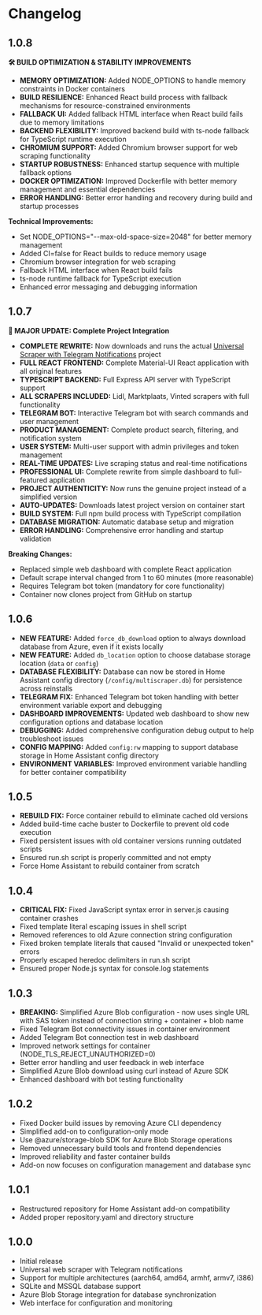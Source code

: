 # Changelog

## 1.0.8

**🛠️ BUILD OPTIMIZATION & STABILITY IMPROVEMENTS**

- **MEMORY OPTIMIZATION:** Added NODE_OPTIONS to handle memory constraints in Docker containers
- **BUILD RESILIENCE:** Enhanced React build process with fallback mechanisms for resource-constrained environments
- **FALLBACK UI:** Added fallback HTML interface when React build fails due to memory limitations
- **BACKEND FLEXIBILITY:** Improved backend build with ts-node fallback for TypeScript runtime execution
- **CHROMIUM SUPPORT:** Added Chromium browser support for web scraping functionality
- **STARTUP ROBUSTNESS:** Enhanced startup sequence with multiple fallback options
- **DOCKER OPTIMIZATION:** Improved Dockerfile with better memory management and essential dependencies
- **ERROR HANDLING:** Better error handling and recovery during build and startup processes

**Technical Improvements:**
- Set NODE_OPTIONS="--max-old-space-size=2048" for better memory management
- Added CI=false for React builds to reduce memory usage
- Chromium browser integration for web scraping
- Fallback HTML interface when React build fails
- ts-node runtime fallback for TypeScript execution
- Enhanced error messaging and debugging information

## 1.0.7

**🚀 MAJOR UPDATE: Complete Project Integration**

- **COMPLETE REWRITE:** Now downloads and runs the actual [Universal Scraper with Telegram Notifications](https://github.com/rtenklooster/Universal-scraper-with-telegram-notifications) project
- **FULL REACT FRONTEND:** Complete Material-UI React application with all original features
- **TYPESCRIPT BACKEND:** Full Express API server with TypeScript support
- **ALL SCRAPERS INCLUDED:** Lidl, Marktplaats, Vinted scrapers with full functionality
- **TELEGRAM BOT:** Interactive Telegram bot with search commands and user management
- **PRODUCT MANAGEMENT:** Complete product search, filtering, and notification system
- **USER SYSTEM:** Multi-user support with admin privileges and token management
- **REAL-TIME UPDATES:** Live scraping status and real-time notifications
- **PROFESSIONAL UI:** Complete rewrite from simple dashboard to full-featured application
- **PROJECT AUTHENTICITY:** Now runs the genuine project instead of a simplified version
- **AUTO-UPDATES:** Downloads latest project version on container start
- **BUILD SYSTEM:** Full npm build process with TypeScript compilation
- **DATABASE MIGRATION:** Automatic database setup and migration
- **ERROR HANDLING:** Comprehensive error handling and startup validation

**Breaking Changes:**
- Replaced simple web dashboard with complete React application
- Default scrape interval changed from 1 to 60 minutes (more reasonable)
- Requires Telegram bot token (mandatory for core functionality)
- Container now clones project from GitHub on startup

## 1.0.6

- **NEW FEATURE:** Added `force_db_download` option to always download database from Azure, even if it exists locally
- **NEW FEATURE:** Added `db_location` option to choose database storage location (`data` or `config`)
- **DATABASE FLEXIBILITY:** Database can now be stored in Home Assistant config directory (`/config/multiscraper.db`) for persistence across reinstalls
- **TELEGRAM FIX:** Enhanced Telegram bot token handling with better environment variable export and debugging
- **DASHBOARD IMPROVEMENTS:** Updated web dashboard to show new configuration options and database location
- **DEBUGGING:** Added comprehensive configuration debug output to help troubleshoot issues
- **CONFIG MAPPING:** Added `config:rw` mapping to support database storage in Home Assistant config directory
- **ENVIRONMENT VARIABLES:** Improved environment variable handling for better container compatibility

## 1.0.5

- **REBUILD FIX:** Force container rebuild to eliminate cached old versions
- Added build-time cache buster to Dockerfile to prevent old code execution
- Fixed persistent issues with old container versions running outdated scripts
- Ensured run.sh script is properly committed and not empty
- Force Home Assistant to rebuild container from scratch

## 1.0.4

- **CRITICAL FIX:** Fixed JavaScript syntax error in server.js causing container crashes
- Fixed template literal escaping issues in shell script
- Removed references to old Azure connection string configuration
- Fixed broken template literals that caused "Invalid or unexpected token" errors
- Properly escaped heredoc delimiters in run.sh script
- Ensured proper Node.js syntax for console.log statements

## 1.0.3

- **BREAKING:** Simplified Azure Blob configuration - now uses single URL with SAS token instead of connection string + container + blob name
- Fixed Telegram Bot connectivity issues in container environment
- Added Telegram Bot connection test in web dashboard
- Improved network settings for container (NODE_TLS_REJECT_UNAUTHORIZED=0)
- Better error handling and user feedback in web interface
- Simplified Azure Blob download using curl instead of Azure SDK
- Enhanced dashboard with bot testing functionality

## 1.0.2

- Fixed Docker build issues by removing Azure CLI dependency
- Simplified add-on to configuration-only mode
- Use @azure/storage-blob SDK for Azure Blob Storage operations
- Removed unnecessary build tools and frontend dependencies
- Improved reliability and faster container builds
- Add-on now focuses on configuration management and database sync

## 1.0.1

- Restructured repository for Home Assistant add-on compatibility
- Added proper repository.yaml and directory structure

## 1.0.0

- Initial release
- Universal web scraper with Telegram notifications
- Support for multiple architectures (aarch64, amd64, armhf, armv7, i386)
- SQLite and MSSQL database support
- Azure Blob Storage integration for database synchronization
- Web interface for configuration and monitoring
